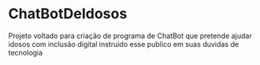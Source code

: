 # ChatBotDeIdosos
Projeto voltado para criação de programa de ChatBot que pretende ajudar idosos com inclusão digital instruido esse publico em suas duvidas de tecnologia

